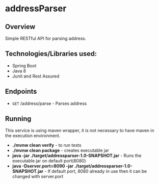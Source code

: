 # addressParser

## Overview
Simple RESTful API for parsing address.

## Technologies/Libraries used:

<ul>
  <li>Spring Boot</li>
  <li>Java 8</li>
  <li>Junit and Rest Assured</li>
</ul>

## Endpoints
* `GET` /address/parse - Parses address

## Running
This service is using maven wrapper, it is not necessary to have maven in the execution environment.
<ul>
  <li><b>./mvnw clean verify</b> - to run tests</li>
  <li><b>./mvnw clean package</b> - creates executable jar</li>
  <li><b>java -jar ./target/addressparser-1.0-SNAPSHOT.jar</b> - Runs the executable jar on default port(8080)</li>
  <li><b>java -Dserver.port=8090 -jar ./target/addressparser-1.0-SNAPSHOT.jar</b> - If default port, 8080 already in use then it can be changed with server.port</li>
 </ul>